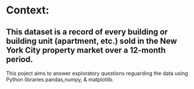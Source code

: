 # Context:
## This dataset is a record of every building or building unit (apartment, etc.) sold in the New York City property market over a 12-month period.
This poject aims to answer exploratory questions reguarding the data using Python libraries pandas,numpy, & matplotlib.
